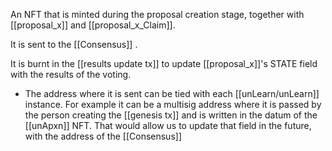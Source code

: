 An NFT that is minted during the proposal creation stage, together with [[proposal_x]] and [[proposal_x_Claim]]. 

It is sent to the [[Consensus]] .

It is burnt in the [[results update tx]] to update [[proposal_x]]'s STATE field with the results of the voting.

- The address where it is sent can be tied with each [[unLearn/unLearn]] instance. For example it can be a multisig address where it is passed by the person creating the [[genesis tx]] and is written in the datum of the [[unApxn]] NFT. That would allow us to update that field in the future, with the address of the [[Consensus]]

